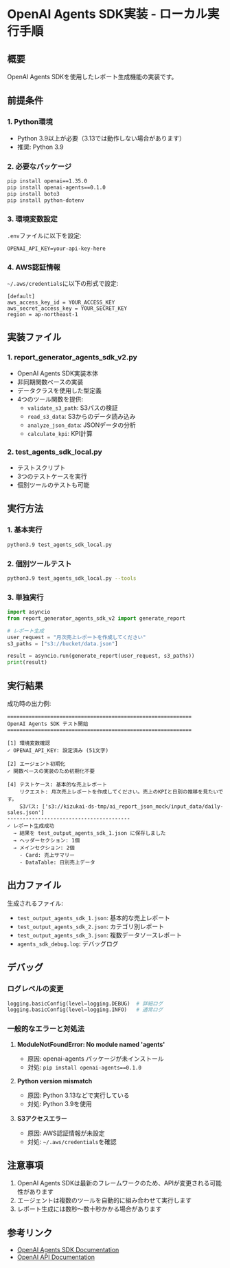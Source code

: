 # OpenAI Agents SDK実装 - ローカル実行手順

## 概要
OpenAI Agents SDKを使用したレポート生成機能の実装です。

## 前提条件

### 1. Python環境
- Python 3.9以上が必要（3.13では動作しない場合があります）
- 推奨: Python 3.9

### 2. 必要なパッケージ
```bash
pip install openai==1.35.0
pip install openai-agents==0.1.0
pip install boto3
pip install python-dotenv
```

### 3. 環境変数設定
`.env`ファイルに以下を設定:
```
OPENAI_API_KEY=your-api-key-here
```

### 4. AWS認証情報
`~/.aws/credentials`に以下の形式で設定:
```
[default]
aws_access_key_id = YOUR_ACCESS_KEY
aws_secret_access_key = YOUR_SECRET_KEY
region = ap-northeast-1
```

## 実装ファイル

### 1. report_generator_agents_sdk_v2.py
- OpenAI Agents SDK実装本体
- 非同期関数ベースの実装
- データクラスを使用した型定義
- 4つのツール関数を提供:
  - `validate_s3_path`: S3パスの検証
  - `read_s3_data`: S3からのデータ読み込み
  - `analyze_json_data`: JSONデータの分析
  - `calculate_kpi`: KPI計算

### 2. test_agents_sdk_local.py
- テストスクリプト
- 3つのテストケースを実行
- 個別ツールのテストも可能

## 実行方法

### 1. 基本実行
```bash
python3.9 test_agents_sdk_local.py
```

### 2. 個別ツールテスト
```bash
python3.9 test_agents_sdk_local.py --tools
```

### 3. 単独実行
```python
import asyncio
from report_generator_agents_sdk_v2 import generate_report

# レポート生成
user_request = "月次売上レポートを作成してください"
s3_paths = ["s3://bucket/data.json"]

result = asyncio.run(generate_report(user_request, s3_paths))
print(result)
```

## 実行結果

成功時の出力例:
```
============================================================
OpenAI Agents SDK テスト開始
============================================================

[1] 環境変数確認
✓ OPENAI_API_KEY: 設定済み (51文字)

[2] エージェント初期化
✓ 関数ベースの実装のため初期化不要

[4] テストケース: 基本的な売上レポート
    リクエスト: 月次売上レポートを作成してください。売上のKPIと日別の推移を見たいです。
    S3パス: ['s3://kizukai-ds-tmp/ai_report_json_mock/input_data/daily-sales.json']
----------------------------------------
✓ レポート生成成功
  → 結果を test_output_agents_sdk_1.json に保存しました
  → ヘッダーセクション: 1個
  → メインセクション: 2個
    - Card: 売上サマリー
    - DataTable: 日別売上データ
```

## 出力ファイル

生成されるファイル:
- `test_output_agents_sdk_1.json`: 基本的な売上レポート
- `test_output_agents_sdk_2.json`: カテゴリ別レポート
- `test_output_agents_sdk_3.json`: 複数データソースレポート
- `agents_sdk_debug.log`: デバッグログ

## デバッグ

### ログレベルの変更
```python
logging.basicConfig(level=logging.DEBUG)  # 詳細ログ
logging.basicConfig(level=logging.INFO)   # 通常ログ
```

### 一般的なエラーと対処法

1. **ModuleNotFoundError: No module named 'agents'**
   - 原因: openai-agents パッケージが未インストール
   - 対処: `pip install openai-agents==0.1.0`

2. **Python version mismatch**
   - 原因: Python 3.13などで実行している
   - 対処: Python 3.9を使用

3. **S3アクセスエラー**
   - 原因: AWS認証情報が未設定
   - 対処: `~/.aws/credentials`を確認

## 注意事項

1. OpenAI Agents SDKは最新のフレームワークのため、APIが変更される可能性があります
2. エージェントは複数のツールを自動的に組み合わせて実行します
3. レポート生成には数秒〜数十秒かかる場合があります

## 参考リンク

- [OpenAI Agents SDK Documentation](https://github.com/openai/agents)
- [OpenAI API Documentation](https://platform.openai.com/docs)